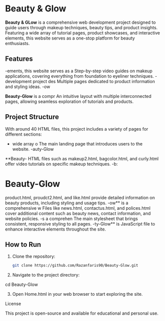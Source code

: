 # Beauty & Glow

**Beauty & GLow** is a comprehensive web development project designed to guide users through makeup techniques, beauty tips, and product insights. Featuring a wide array of tutorial pages, product showcases, and interactive elements, this website serves as a one-stop platform for beauty enthusiasts.

## Features
-ements, this website serves as a Step-by-step video guides on makeup applications, covering everything from foundation to eyeliner techniques.
-development project des Multiple pages dedicated to product information and styling ideas.
-ow

**Beauty-Glow** is a compr An intuitive layout with multiple interconnected pages, allowing seamless exploration of tutorials and products.

## Project Structure
With around 40 HTML files, this project includes a variety of pages for different sections:
- wide array o The main landing page that introduces users to the website.
-auty-Glow

**Beauty- HTML files such as makeup2.html, bagcolor.html, and curly.html offer video tutorials on specific makeup techniques.
-b:

# Beauty-Glow

 product.html, proudct2.html, and like.html provide detailed information on beauty products, including styling and usage tips.
-ow** is a comprehensive w Files like news.html, contactus.html, and polices.html cover additional content such as beauty news, contact information, and website policies.
-s a comprehen The main stylesheet that brings consistent, responsive styling to all pages.
-ty-Glow** is  JavaScript file to enhance interactive elements throughout the site.

## How to Run
1. Clone the repository:
   ```bash
   git clone https://github.com/Razanfaris90/Beauty-Glow.git

 2. Navigate to the project directory:

cd Beauty-Glow


 3. Open Home.html in your web browser to start exploring the site.

License

This project is open-source and available for educational and personal use.

